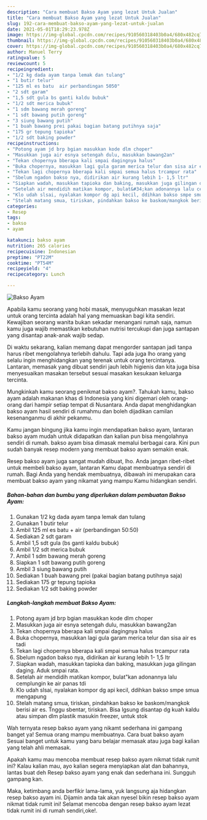```yaml
---
description: "Cara membuat Bakso Ayam yang lezat Untuk Jualan"
title: "Cara membuat Bakso Ayam yang lezat Untuk Jualan"
slug: 192-cara-membuat-bakso-ayam-yang-lezat-untuk-jualan
date: 2021-05-01T18:29:23.978Z
image: https://img-global.cpcdn.com/recipes/910560318403b0a4/680x482cq70/bakso-ayam-foto-resep-utama.jpg
thumbnail: https://img-global.cpcdn.com/recipes/910560318403b0a4/680x482cq70/bakso-ayam-foto-resep-utama.jpg
cover: https://img-global.cpcdn.com/recipes/910560318403b0a4/680x482cq70/bakso-ayam-foto-resep-utama.jpg
author: Manuel Terry
ratingvalue: 5
reviewcount: 5
recipeingredient:
- "1/2 kg dada ayam tanpa lemak dan tulang"
- "1 butir telur"
- "125 ml es batu  air perbandingan 5050"
- "2 sdt garam"
- "1,5 sdt gula bs ganti kaldu bubuk"
- "1/2 sdt merica bubuk"
- "1 sdm bawang merah goreng"
- "1 sdt bawang putih goreng"
- "3 siung bawang putih"
- "1 buah bawang prei pakai bagian batang putihnya saja"
- "175 gr tepung tapioka"
- "1/2 sdt baking powder"
recipeinstructions:
- "Potong ayam jd brp bgian masukkan kode dlm choper"
- "Masukkan juga air esnya setengah dulu, masukkan bawang2an"
- "Tekan chopernya bberapa kali smpai dagingnya halus"
- "Buka chopernya, masukkan lagi gula garam merica telur dan sisa air es tadi"
- "Tekan lagi chopernya bberapa kali smpai semua halus trcampur rata"
- "Sbelum ngadon bakso nya, didirikan air kurang lebih 1- 1,5 ltr"
- "Siapkan wadah, masukkan tapioka dan baking, masukkan juga gilingan daging. Aduk smpai rata."
- "Setelah air mendidih matikan kompor, bulat&#34;kan adonannya lalu cemplungin ke air panas tdi"
- "Klo udah slsai, nyalakan kompor dg api kecil, ddihkan bakso smpe smua mengapung"
- "Stelah matang smua, tiriskan, pindahkan bakso ke baskom/mangkok berisi air es. Tnggu sbentar, tiriskan. Bisa lgsung disantap dg kuah kaldu atau simpan dlm plastik masukin freezer, untuk stok"
categories:
- Resep
tags:
- bakso
- ayam

katakunci: bakso ayam 
nutrition: 265 calories
recipecuisine: Indonesian
preptime: "PT22M"
cooktime: "PT54M"
recipeyield: "4"
recipecategory: Lunch

---
```



![Bakso Ayam](https://img-global.cpcdn.com/recipes/910560318403b0a4/680x482cq70/bakso-ayam-foto-resep-utama.jpg)

Apabila kamu seorang yang hobi masak, menyuguhkan masakan lezat untuk orang tercinta adalah hal yang memuaskan bagi kita sendiri. Kewajiban seorang  wanita bukan sekadar menangani rumah saja, namun kamu juga wajib memastikan kebutuhan nutrisi tercukupi dan juga santapan yang disantap anak-anak wajib sedap.

Di waktu  sekarang, kalian memang dapat mengorder santapan jadi tanpa harus ribet mengolahnya terlebih dahulu. Tapi ada juga lho orang yang selalu ingin menghidangkan yang terenak untuk orang tercintanya. Lantaran, memasak yang dibuat sendiri jauh lebih higienis dan kita juga bisa menyesuaikan masakan tersebut sesuai masakan kesukaan keluarga tercinta. 



Mungkinkah kamu seorang penikmat bakso ayam?. Tahukah kamu, bakso ayam adalah makanan khas di Indonesia yang kini digemari oleh orang-orang dari hampir setiap tempat di Nusantara. Anda dapat menghidangkan bakso ayam hasil sendiri di rumahmu dan boleh dijadikan camilan kesenanganmu di akhir pekanmu.

Kamu jangan bingung jika kamu ingin mendapatkan bakso ayam, lantaran bakso ayam mudah untuk didapatkan dan kalian pun bisa mengolahnya sendiri di rumah. bakso ayam bisa dimasak memalui berbagai cara. Kini pun sudah banyak resep modern yang membuat bakso ayam semakin enak.

Resep bakso ayam juga sangat mudah dibuat, lho. Anda jangan ribet-ribet untuk membeli bakso ayam, lantaran Kamu dapat membuatnya sendiri di rumah. Bagi Anda yang hendak membuatnya, dibawah ini merupakan cara membuat bakso ayam yang nikamat yang mampu Kamu hidangkan sendiri.

<!--inarticleads1-->

##### Bahan-bahan dan bumbu yang diperlukan dalam pembuatan Bakso Ayam:

1. Gunakan 1/2 kg dada ayam tanpa lemak dan tulang
1. Gunakan 1 butir telur
1. Ambil 125 ml es batu + air (perbandingan 50:50)
1. Sediakan 2 sdt garam
1. Ambil 1,5 sdt gula (bs ganti kaldu bubuk)
1. Ambil 1/2 sdt merica bubuk
1. Ambil 1 sdm bawang merah goreng
1. Siapkan 1 sdt bawang putih goreng
1. Ambil 3 siung bawang putih
1. Sediakan 1 buah bawang prei (pakai bagian batang putihnya saja)
1. Sediakan 175 gr tepung tapioka
1. Sediakan 1/2 sdt baking powder




<!--inarticleads2-->

##### Langkah-langkah membuat Bakso Ayam:

1. Potong ayam jd brp bgian masukkan kode dlm choper
1. Masukkan juga air esnya setengah dulu, masukkan bawang2an
1. Tekan chopernya bberapa kali smpai dagingnya halus
1. Buka chopernya, masukkan lagi gula garam merica telur dan sisa air es tadi
1. Tekan lagi chopernya bberapa kali smpai semua halus trcampur rata
1. Sbelum ngadon bakso nya, didirikan air kurang lebih 1- 1,5 ltr
1. Siapkan wadah, masukkan tapioka dan baking, masukkan juga gilingan daging. Aduk smpai rata.
1. Setelah air mendidih matikan kompor, bulat&#34;kan adonannya lalu cemplungin ke air panas tdi
1. Klo udah slsai, nyalakan kompor dg api kecil, ddihkan bakso smpe smua mengapung
1. Stelah matang smua, tiriskan, pindahkan bakso ke baskom/mangkok berisi air es. Tnggu sbentar, tiriskan. Bisa lgsung disantap dg kuah kaldu atau simpan dlm plastik masukin freezer, untuk stok




Wah ternyata resep bakso ayam yang nikamt sederhana ini gampang banget ya! Semua orang mampu membuatnya. Cara buat bakso ayam Sesuai banget untuk kamu yang baru belajar memasak atau juga bagi kalian yang telah ahli memasak.

Apakah kamu mau mencoba membuat resep bakso ayam nikmat tidak rumit ini? Kalau kalian mau, ayo kalian segera menyiapkan alat dan bahannya, lantas buat deh Resep bakso ayam yang enak dan sederhana ini. Sungguh gampang kan. 

Maka, ketimbang anda berfikir lama-lama, yuk langsung aja hidangkan resep bakso ayam ini. Dijamin anda tak akan nyesel bikin resep bakso ayam nikmat tidak rumit ini! Selamat mencoba dengan resep bakso ayam lezat tidak rumit ini di rumah sendiri,oke!.


